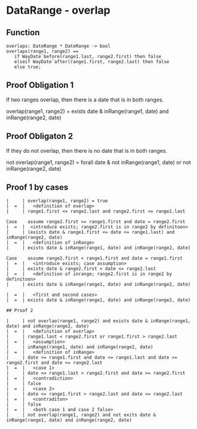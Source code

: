 # DataRange - overlap

## Function

```vdm-sl
overlaps: DateRange * DateRange -> bool
overlaps(range1, range2) ==
   if WayDate`before(range1.last, range2.first) then false
   elseif WayDate`after(range1.first, range2.last) then false
   else true;
```

## Proof Obligation 1

If two ranges overlap, then there is a date that is in both ranges.  

overlap(range1, range2) = exists date & inRange(range1, date) and inRange(range2, date)

## Proof Obligaton 2

If they do not overlap,
then there is no date that is in both ranges.

not overlap(range1, range2) = forall date & not inRange(range1, date) or not inRange(range2, date)

## Proof 1 by cases

```text
|     | overlap(range1, range2) = true
|  =  |   <definition of overlap>          
|     | range1.first <= range2.last and range2.first <= range1.last

Case    assume range2.first >= range1.first and date = range2.first
|  =  |  <introduce exists; range2.first is in range2 by definitoon>
|     | (exists date & range1.first <= date <= range1.last) and inRange(range2, date) 
|  =  |   <definition of inRange>
|     | exists date & inRange(range1, date) and inRange(range2, date)

Case    assume range2.first < range1.first and date = range1.first
|  =  |   <introduce exists; case assumption>
|     | exists date & range2.first < date <= range2.last
|  =  |   <definition of inrange; range2.first is in range2 by definitoon>
|     | exists date & inRange(range1, date) and inRange(range2, date)

|  =  |   <first and second cases>
|  =  | exists date & inRange(range1, date) and inRange(range2, date)

## Proof 2

|     | not overlao(range1, range2) and exists date & inRange(range1, date) and inRange(range2, date) 
|  =  |   <definition of overlap>
|     | range1.last < range2.first or range1.first > range2.last
|  =  |   <assumption>
|     | inRange(range1, date) and inRange(range2, date)
|  =  |   <definition of inRange>
|     | date >= range1.first and date <= range1.last and date >= range2.first and date <= range2.last
|  =  |   <case 1>
|     | date <= range1.last < range2.first and date >= range2.first
|  =  |   <contradiction>
|     | false
|  =  |   <case 2>
|     | date <= range1.first > range2.last and date <= range2.last
|  =  |   <contraditon>
|     | false
|  =  |   <both case 1 and case 2 false>
|     | not overlap(range1, range2) and not exits date & inRange(range1, date) and inRange(range2, date)
```
